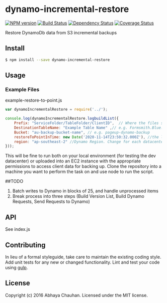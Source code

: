 # dynamo-incremental-restore 
[![NPM version][npm-image]][npm-url] [![Build Status][travis-image]][travis-url] [![Dependency Status][daviddm-url]][daviddm-image] [![Coverage Status][coveralls-image]][coveralls-url]

Restore DynamoDb data from S3 incremental backups


## Install

```bash
$ npm install --save dynamo-incremental-restore
```

## Usage
### Example Files
example-restore-to-point.js
```javascript
var dynamoIncrementalRestore = require('../');

console.log(dynamoIncrementalRestore.logbuildList({
    Prefix: "ServiceFolder/TableFolder/ClientID",  // Where the files sit. Use parent folders and it should recursively find all child document/files e.g. Formsmith/Formsmith.Blue.FormSchema/543
    DestinationTableName: "Example Table Name" ,// e.g. Formsmith.Blue.FormSchema
    Bucket: "au-backup-bucket-name", // e.g. pageup-dynamo-backup
    restoreToPointInTime: new Date('2020-11-14T23:50:32.000Z'), //the last point in time you want to update a version
    region: "ap-southeast-2" //Dynamo Region. Change for each datacenter
}));
```
This will be fine to run both on your local environment (for testing the dev datacenter) or uploaded into an EC2 instance with the appropriate permissions to access client data for backing up. Clone the repository into a machine you want to perform the task on and use node to run the script. 

##TODO

1. Batch writes to Dynamo in blocks of 25, and handle unprocessed items
2. Break process into three steps (Build Version List, Build Dynamo Requests, Send Requests to Dynamo)

## API

See index.js


## Contributing

In lieu of a formal styleguide, take care to maintain the existing coding style. Add unit tests for any new or changed functionality. Lint and test your code using [gulp](http://gulpjs.com/).


## License

Copyright (c) 2016 Abhaya Chauhan. Licensed under the MIT license.



[npm-url]: https://npmjs.org/package/dynamo-incremental-restore
[npm-image]: https://badge.fury.io/js/dynamo-incremental-restore.svg
[travis-url]: https://travis-ci.org/abhayachauhan/dynamo-incremental-restore
[travis-image]: https://travis-ci.org/abhayachauhan/dynamo-incremental-restore.svg?branch=master
[daviddm-url]: https://david-dm.org/abhayachauhan/dynamo-incremental-restore.svg?theme=shields.io
[daviddm-image]: https://david-dm.org/abhayachauhan/dynamo-incremental-restore
[coveralls-url]: https://coveralls.io/r/abhayachauhan/dynamo-incremental-restore
[coveralls-image]: https://coveralls.io/repos/abhayachauhan/dynamo-incremental-restore/badge.png

